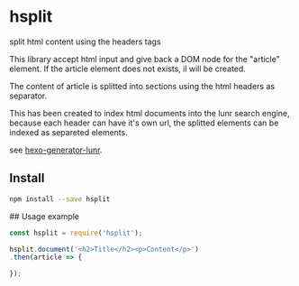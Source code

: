 # hsplit

split html content using the headers tags

This library accept html input and give back a DOM node for the "article" element.
If the article element does not exists, il will be created.

The content of article is splitted into sections using the html headers as separator.

This has been created to index html documents into the lunr search engine, because
each header can have it's own url, the splitted elements can be indexed as separeted elements.

see [hexo-generator-lunr](https://github.com/polo2ro/hexo-generator-lunr).


## Install

```bash
npm install --save hsplit
```

## Usage example

```javascript
const hsplit = require('hsplit');

hsplit.document('<h2>Title</h2><p>Content</p>')
.then(article => {

});

```
